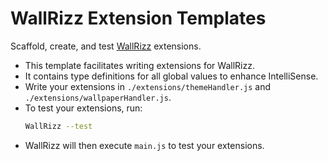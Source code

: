 # WallRizz Extension Templates
Scaffold, create, and test [WallRizz](https://github.com/5hubham5ingh/WallRizz) extensions.

- This template facilitates writing extensions for WallRizz.  
- It contains type definitions for all global values to enhance IntelliSense.  
- Write your extensions in `./extensions/themeHandler.js` and `./extensions/wallpaperHandler.js`.  
- To test your extensions, run:  
  ```bash
  WallRizz --test
  ```
- WallRizz will then execute `main.js` to test your extensions.
